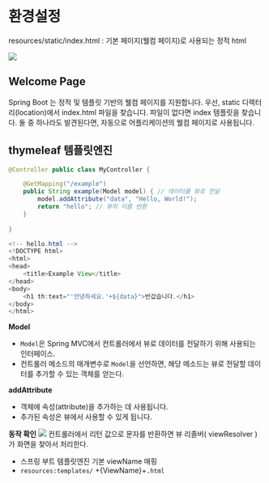 # 환경설정

resources/static/index.html
: 기본 페이지(웰컴 페이지)로 사용되는 정적 html

![](https://i.imgur.com/440HF6q.png)

## **Welcome Page**

Spring Boot 는 정적 및 템플릿 기반의 웰컴 페이지를 지원합니다. 우선, static 디렉터리(location)에서 index.html 파일을 찾습니다. 파일이 없다면 index 템플릿을 찾습니다. 둘 중 하나라도 발견된다면, 자동으로 어플리케이션의 웰컴 페이지로 사용됩니다. 

## thymeleaf 템플릿엔진

```java
@Controller public class MyController {

	@GetMapping("/example")
	public String example(Model model) { // 데이터를 뷰로 전달
		model.addAttribute("data", "Hello, World!"); 
		return "hello"; // 뷰의 이름 반환 
	} 
	
}
```

```java
<!-- hello.html -->
<!DOCTYPE html>
<html>
<head>
    <title>Example View</title>
</head>
<body>
    <h1 th:text="'안녕하세요.'+${data}">반갑습니다.</h1>
</body>
</html>
```

**Model**
- `Model`은 Spring MVC에서 컨트롤러에서 뷰로 데이터를 전달하기 위해 사용되는 인터페이스.
- 컨트롤러 메소드의 매개변수로 `Model`을 선언하면, 해당 메소드는 뷰로 전달할 데이터를 추가할 수 있는 객체를 얻는다.

**addAttribute**
- 객체에 속성(attribute)을 추가하는 데 사용됩니다.
- 추가된 속성은 뷰에서 사용할 수 있게 됩니다.

**동작 확인**
![](https://i.imgur.com/L86C1uI.png)
컨트롤러에서 리턴 값으로 문자를 반환하면 뷰 리졸버( viewResolver )가 화면을 찾아서 처리한다. 
- 스프링 부트 템플릿엔진 기본 viewName 매핑 
- `resources:templates/` +{ViewName}+`.html`

